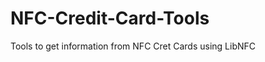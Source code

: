NFC-Credit-Card-Tools
=====================

Tools to get information from NFC Cret Cards using LibNFC
